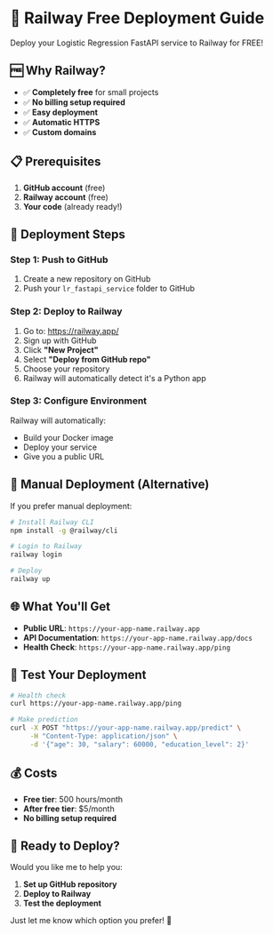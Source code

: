 # 🚀 Railway Free Deployment Guide

Deploy your Logistic Regression FastAPI service to Railway for FREE!

## 🆓 **Why Railway?**
- ✅ **Completely free** for small projects
- ✅ **No billing setup required**
- ✅ **Easy deployment**
- ✅ **Automatic HTTPS**
- ✅ **Custom domains**

## 📋 **Prerequisites**
1. **GitHub account** (free)
2. **Railway account** (free)
3. **Your code** (already ready!)

## 🚀 **Deployment Steps**

### **Step 1: Push to GitHub**
1. Create a new repository on GitHub
2. Push your `lr_fastapi_service` folder to GitHub

### **Step 2: Deploy to Railway**
1. Go to: https://railway.app/
2. Sign up with GitHub
3. Click **"New Project"**
4. Select **"Deploy from GitHub repo"**
5. Choose your repository
6. Railway will automatically detect it's a Python app

### **Step 3: Configure Environment**
Railway will automatically:
- Build your Docker image
- Deploy your service
- Give you a public URL

## 🔧 **Manual Deployment (Alternative)**

If you prefer manual deployment:

```bash
# Install Railway CLI
npm install -g @railway/cli

# Login to Railway
railway login

# Deploy
railway up
```

## 🌐 **What You'll Get**
- **Public URL**: `https://your-app-name.railway.app`
- **API Documentation**: `https://your-app-name.railway.app/docs`
- **Health Check**: `https://your-app-name.railway.app/ping`

## 🧪 **Test Your Deployment**
```bash
# Health check
curl https://your-app-name.railway.app/ping

# Make prediction
curl -X POST "https://your-app-name.railway.app/predict" \
     -H "Content-Type: application/json" \
     -d '{"age": 30, "salary": 60000, "education_level": 2}'
```

## 💰 **Costs**
- **Free tier**: 500 hours/month
- **After free tier**: $5/month
- **No billing setup required**

## 🎯 **Ready to Deploy?**

Would you like me to help you:
1. **Set up GitHub repository**
2. **Deploy to Railway**
3. **Test the deployment**

Just let me know which option you prefer! 🚀
